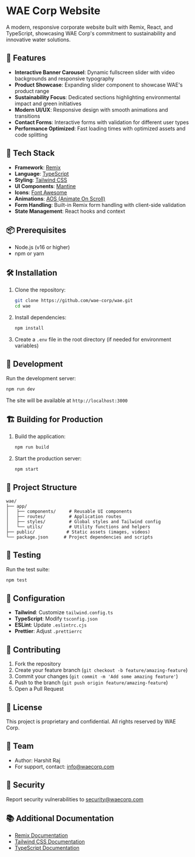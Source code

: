 # WAE Corp Website

A modern, responsive corporate website built with Remix, React, and TypeScript, showcasing WAE Corp's commitment to sustainability and innovative water solutions.

## 🌟 Features

- **Interactive Banner Carousel**: Dynamic fullscreen slider with video backgrounds and responsive typography
- **Product Showcase**: Expanding slider component to showcase WAE's product range
- **Sustainability Focus**: Dedicated sections highlighting environmental impact and green initiatives
- **Modern UI/UX**: Responsive design with smooth animations and transitions
- **Contact Forms**: Interactive forms with validation for different user types
- **Performance Optimized**: Fast loading times with optimized assets and code splitting

## 🚀 Tech Stack

- **Framework**: [Remix](https://remix.run/)
- **Language**: [TypeScript](https://www.typescriptlang.org/)
- **Styling**: [Tailwind CSS](https://tailwindcss.com/)
- **UI Components**: [Mantine](https://mantine.dev/)
- **Icons**: [Font Awesome](https://fontawesome.com/)
- **Animations**: [AOS (Animate On Scroll)](https://michalsnik.github.io/aos/)
- **Form Handling**: Built-in Remix form handling with client-side validation
- **State Management**: React hooks and context

## 📦 Prerequisites

- Node.js (v16 or higher)
- npm or yarn

## 🛠️ Installation

1. Clone the repository:
   ```bash
   git clone https://github.com/wae-corp/wae.git
   cd wae
   ```

2. Install dependencies:
   ```bash
   npm install
   ```

3. Create a `.env` file in the root directory (if needed for environment variables)

## 🚀 Development

Run the development server:
```bash
npm run dev
```
The site will be available at `http://localhost:3000`

## 🏗️ Building for Production

1. Build the application:
   ```bash
   npm run build
   ```

2. Start the production server:
   ```bash
   npm start
   ```

## 📁 Project Structure

```
wae/
├── app/
│   ├── components/     # Reusable UI components
│   ├── routes/         # Application routes
│   ├── styles/         # Global styles and Tailwind config
│   └── utils/          # Utility functions and helpers
├── public/            # Static assets (images, videos)
└── package.json      # Project dependencies and scripts
```

## 🧪 Testing

Run the test suite:
```bash
npm test
```

## 🔧 Configuration

- **Tailwind**: Customize `tailwind.config.ts`
- **TypeScript**: Modify `tsconfig.json`
- **ESLint**: Update `.eslintrc.cjs`
- **Prettier**: Adjust `.prettierrc`

## 🤝 Contributing

1. Fork the repository
2. Create your feature branch (`git checkout -b feature/amazing-feature`)
3. Commit your changes (`git commit -m 'Add some amazing feature'`)
4. Push to the branch (`git push origin feature/amazing-feature`)
5. Open a Pull Request

## 📄 License

This project is proprietary and confidential. All rights reserved by WAE Corp.

## 👥 Team

- Author: Harshit Raj
- For support, contact: info@waecorp.com

## 🔐 Security

Report security vulnerabilities to security@waecorp.com

## 📚 Additional Documentation

- [Remix Documentation](https://remix.run/docs)
- [Tailwind CSS Documentation](https://tailwindcss.com/docs)
- [TypeScript Documentation](https://www.typescriptlang.org/docs)
